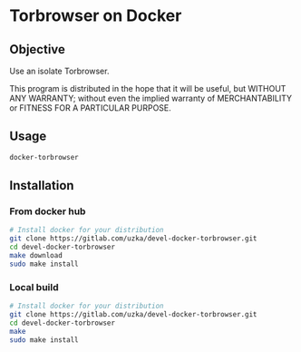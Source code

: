 # Torbrowser on Docker

## Objective

Use an isolate Torbrowser.

This program is distributed in the hope that it will be useful, but WITHOUT ANY WARRANTY; without even the implied warranty of MERCHANTABILITY or FITNESS FOR A PARTICULAR PURPOSE. 

## Usage

```sh
docker-torbrowser
```

## Installation

### From docker hub

```sh
# Install docker for your distribution
git clone https://gitlab.com/uzka/devel-docker-torbrowser.git
cd devel-docker-torbrowser
make download
sudo make install
```

### Local build

```sh
# Install docker for your distribution
git clone https://gitlab.com/uzka/devel-docker-torbrowser.git
cd devel-docker-torbrowser
make
sudo make install
```

